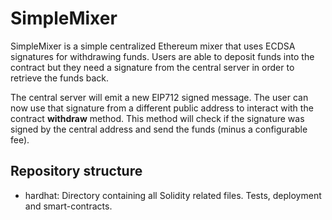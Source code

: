 # SimpleMixer

SimpleMixer is a simple centralized Ethereum mixer that uses ECDSA signatures for withdrawing funds.
Users are able to deposit funds into the contract but they need a signature from the central server in order to retrieve the funds back.

The central server will emit a new EIP712 signed message. 
The user can now use that signature from a different public address to interact with the contract **withdraw** method.
This method will check if the signature was signed by the central address and send the funds (minus a configurable fee).

## Repository structure

- hardhat: Directory containing all Solidity related files. Tests, deployment and smart-contracts.
